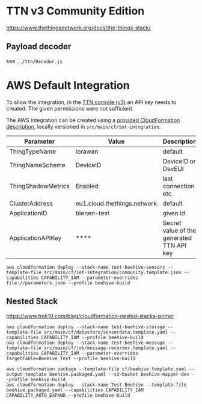 # TTN v3 Community Edition


https://www.thethingsnetwork.org/docs/the-things-stack/

## Payload decoder

see ```../ttn/Decoder.js```

# AWS Default Integration

To allow the integration, in the [TTN console (v3)](https://eu1.cloud.thethings.network/console/) an API key needs to created.
The given permissions were not sufficient.

The AWS integration can be created using a [provided CloudFormation description](https://s3.amazonaws.com/thethingsindustries/integration-aws/latest/community.template.json), 
locally versioned in ```src/main/cf/iot-integration```.

| Parameter | Value | Description |
|-----------|-------|-------------|
| ThingTypeName | lorawan | default |
| ThingNameScheme | DeviceID | DeviceID or DevEUI |
| ThingShadowMetrics | Enabled | last connection etc. |
| ClusterAddress | eu1.cloud.thethings.network | default |
| ApplicationID | bienen-test | given id |
| ApplicationAPIKey | **** | Secret value of the generated TTN API key |

```
aws cloudformation deploy --stack-name test-beehive-sensors --template-file src/main/cf/iot-integration/community.template.json --capabilities CAPABILITY_IAM --parameter-overrides file://parameters.json --profile beehive-build
```

## Nested Stack

https://www.trek10.com/blog/cloudformation-nested-stacks-primer

```
aws cloudformation deploy --stack-name test-beehive-storage --template-file src/main/cf/datastore/sensordata.template.yaml --capabilities CAPABILITY_IAM --profile beehive-build
aws cloudformation deploy --stack-name test-beehive-message --template-file src/main/cf/job/message-recorder.template.yaml --capabilities CAPABILITY_IAM --parameter-overrides TargetTable=BeeHive_Test --profile beehive-build
```

```
aws cloudformation package --template-file cf/beehive.template.yaml --output-template beehive.packaged.yaml --s3-bucket beehive-mapper-dev --profile beehive-build
aws cloudformation deploy --stack-name Test-Beehive --template-file beehive.packaged.yaml --capabilities CAPABILITY_IAM CAPABILITY_AUTO_EXPAND --profile beehive-build
```
